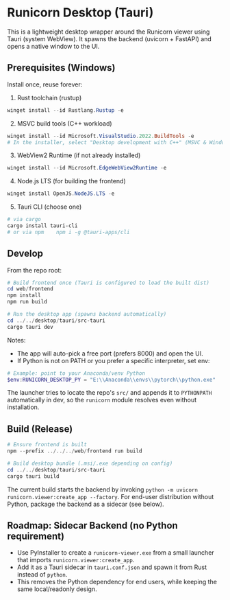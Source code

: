 # Runicorn Desktop (Tauri)

This is a lightweight desktop wrapper around the Runicorn viewer using Tauri (system WebView). It spawns the backend (uvicorn + FastAPI) and opens a native window to the UI.

## Prerequisites (Windows)

Install once, reuse forever:

1) Rust toolchain (rustup)

```powershell
winget install --id Rustlang.Rustup -e
```

2) MSVC build tools (C++ workload)

```powershell
winget install --id Microsoft.VisualStudio.2022.BuildTools -e
# In the installer, select "Desktop development with C++" (MSVC & Windows 10/11 SDK)
```

3) WebView2 Runtime (if not already installed)

```powershell
winget install --id Microsoft.EdgeWebView2Runtime -e
```

4) Node.js LTS (for building the frontend)

```powershell
winget install OpenJS.NodeJS.LTS -e
```

5) Tauri CLI (choose one)

```powershell
# via cargo
cargo install tauri-cli
# or via npm	npm i -g @tauri-apps/cli
```

## Develop

From the repo root:

```powershell
# Build frontend once (Tauri is configured to load the built dist)
cd web/frontend
npm install
npm run build

# Run the desktop app (spawns backend automatically)
cd ../../desktop/tauri/src-tauri
cargo tauri dev
```

Notes:
- The app will auto-pick a free port (prefers 8000) and open the UI.
- If Python is not on PATH or you prefer a specific interpreter, set env:

```powershell
# Example: point to your Anaconda/venv Python
$env:RUNICORN_DESKTOP_PY = "E:\\Anaconda\\envs\\pytorch\\python.exe"
```

The launcher tries to locate the repo's `src/` and appends it to `PYTHONPATH` automatically in dev, so the `runicorn` module resolves even without installation.

## Build (Release)

```powershell
# Ensure frontend is built
npm --prefix ../../../web/frontend run build

# Build desktop bundle (.msi/.exe depending on config)
cd ../../desktop/tauri/src-tauri
cargo tauri build
```

The current build starts the backend by invoking `python -m uvicorn runicorn.viewer:create_app --factory`. For end-user distribution without Python, package the backend as a sidecar (see below).

## Roadmap: Sidecar Backend (no Python requirement)

- Use PyInstaller to create a `runicorn-viewer.exe` from a small launcher that imports `runicorn.viewer:create_app`.
- Add it as a Tauri sidecar in `tauri.conf.json` and spawn it from Rust instead of `python`.
- This removes the Python dependency for end users, while keeping the same local/readonly design.

